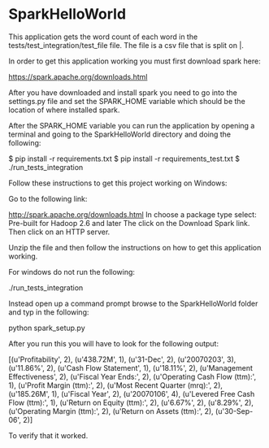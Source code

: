 # SparkHelloWorld

This application gets the word count of each word in the tests/test_integration/test_file file. The file is a csv file that is split on |.

In order to get this application working you must first download spark here:

https://spark.apache.org/downloads.html

After you have downloaded and install spark you need to go into the settings.py file and set the SPARK_HOME variable which should
be the location of where installed spark.

After the SPARK_HOME variable you can run the application by opening a terminal and going to the SparkHelloWorld directory and doing the following:

$ pip install -r requirements.txt
$ pip install -r requirements_test.txt
$ ./run_tests_integration


Follow these instructions to get this project working on Windows:

Go to the following link:

http://spark.apache.org/downloads.html
In choose a package type select: Pre-built for Hadoop 2.6 and later
The click on the Download Spark link.
Then click on an HTTP server. 

Unzip the file and then follow the instructions on how to get this application working.

For windows do not run the following:

./run_tests_integration

Instead open up a command prompt browse to the SparkHelloWorld folder and typ in the following:

python spark_setup.py

After you run this you will have to look for the following output:

[(u'Profitability', 2), (u'438.72M', 1), (u'31-Dec', 2), (u'20070203', 3), (u'11.86%', 2), (u'Cash Flow Statement', 1),
(u'18.11%', 2), (u'Management Effectiveness', 2), (u'Fiscal Year Ends:', 2), (u'Operating Cash Flow (ttm):', 1),
(u'Profit Margin (ttm):', 2), (u'Most Recent Quarter (mrq):', 2), (u'185.26M', 1), (u'Fiscal Year', 2),
(u'20070106', 4), (u'Levered Free Cash Flow (ttm):', 1), (u'Return on Equity (ttm):', 2), (u'6.67%', 2),
(u'8.29%', 2), (u'Operating Margin (ttm):', 2), (u'Return on Assets (ttm):', 2), (u'30-Sep-06', 2)]


To verify that it worked. 
